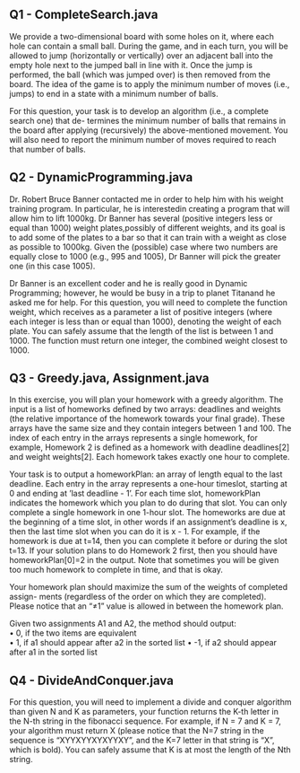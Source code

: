 ## Q1 - CompleteSearch.java

We provide a two-dimensional board with some holes on it, where each hole can contain a small ball. During the game, and in each turn, you will be allowed to jump (horizontally or vertically) over an adjacent ball into the empty hole next to the jumped ball in line with it. Once the jump is performed, the ball (which was jumped over) is then removed from the board. The idea of the game is to apply the minimum number of moves (i.e., jumps) to end in a state with a minimum number of balls.

For this question, your task is to develop an algorithm (i.e., a complete search one) that de- termines the minimum number of balls that remains in the board after applying (recursively) the above-mentioned movement. You will also need to report the minimum number of moves required to reach that number of balls.

## Q2 - DynamicProgramming.java

Dr. Robert Bruce Banner contacted me in order to help him with his weight training program. In particular, he is interestedin creating a program that will allow him to lift 1000kg. Dr Banner has several (positive integers less or equal than 1000) weight plates,possibly of different weights, and its goal is to add some of the plates to a bar so that it can train with a weight as close as possible to 1000kg. Given the (possible) case where two numbers are equally close to 1000 (e.g., 995 and 1005), Dr Banner will pick the greater one (in this case 1005).

Dr Banner is an excellent coder and he is really good in Dynamic Programming; however, he would be busy in a trip to planet Titanand he asked me for help. For this question, you will need to complete the function weight, which receives as a parameter a list of positive integers (where each integer is less than or equal than 1000), denoting the weight of each plate. You can safely assume that the length of the list is between 1 and 1000. The function must return one integer, the combined weight closest to 1000.

## Q3 - Greedy.java, Assignment.java

In this exercise, you will plan your homework with a greedy algorithm. The input is a list of homeworks defined by two arrays: deadlines and weights (the relative importance of the homework towards your final grade).  These arrays have the same size and they contain integers between 1 and 100. The index of each entry in the arrays represents a single homework, for example, Homework 2 is defined as a homework with deadline deadlines[2] and weight weights[2]. Each homework takes exactly one hour to complete.

Your task is to output a homeworkPlan: an array of length equal to the last deadline. Each entry in the array represents a one-hour timeslot, starting at 0 and ending at ’last deadline - 1’. For each time slot, homeworkPlan indicates the homework which you plan to do during that slot. You can only complete a single homework in one 1-hour slot. The homeworks are due at the beginning of a time slot, in other words if an assignment’s deadline is x, then the last time slot when you can do it is x - 1. For example, if the homework is due at t=14, then you can complete it before or during the slot t=13. If your solution plans to do Homework 2 first, then you should have homeworkPlan[0]=2 in the output. Note that sometimes you will be given too much homework to complete in time, and that is okay.

Your homework plan should maximize the sum of the weights of completed assign- ments (regardless of the order on which they are completed). Please notice that an “≠1” value is allowed in between the homework plan.

Given two assignments A1 and A2, the method should output: \
• 0, if the two items are equivalent \
• 1, if a1 should appear after a2 in the sorted list • -1, if a2 should appear after a1 in the sorted list 

## Q4 - DivideAndConquer.java

For this question, you will need to implement a divide and conquer algorithm than given N and K as parameters, your function returns the K-th letter in the N-th string in the fibonacci sequence. For example, if N = 7 and K = 7, your algorithm must return X (please notice that the N=7 string in the sequence is “XYYXYYXYXYYXY”, and the K=7 letter in that string is “X”, which is bold). You can safely assume that K is at most the length of the Nth string.

